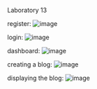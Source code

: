 Laboratory 13

register:
![image](https://github.com/user-attachments/assets/6f15ec72-b915-4798-9926-826ccdea9e2f)

login:
![image](https://github.com/user-attachments/assets/29a1a8a7-0787-4341-9073-f2e77564c98f)

dashboard:
![image](https://github.com/user-attachments/assets/256f3441-185d-4e6e-912e-d7374a0a396e)

creating a blog: 
![image](https://github.com/user-attachments/assets/f4f86fec-b1e7-4f9b-8aee-4baa815c4faf)

displaying the blog:
![image](https://github.com/user-attachments/assets/53bfa414-66a0-42ea-8c59-c07abc309bb6)

